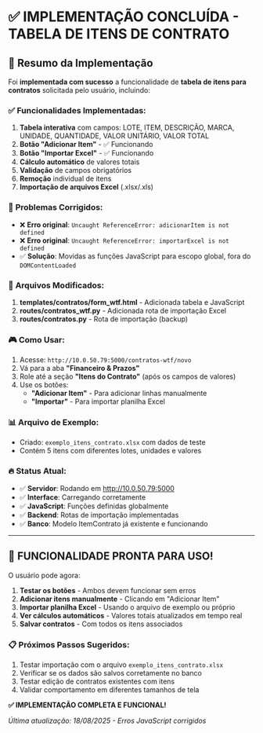 # ✅ IMPLEMENTAÇÃO CONCLUÍDA - TABELA DE ITENS DE CONTRATO

## 🎯 Resumo da Implementação

Foi **implementada com sucesso** a funcionalidade de **tabela de itens para contratos** solicitada pelo usuário, incluindo:

### ✅ **Funcionalidades Implementadas:**
1. **Tabela interativa** com campos: LOTE, ITEM, DESCRIÇÃO, MARCA, UNIDADE, QUANTIDADE, VALOR UNITÁRIO, VALOR TOTAL
2. **Botão "Adicionar Item"** - ✅ Funcionando
3. **Botão "Importar Excel"** - ✅ Funcionando  
4. **Cálculo automático** de valores totais
5. **Validação** de campos obrigatórios
6. **Remoção** individual de itens
7. **Importação de arquivos Excel** (.xlsx/.xls)

### 🔧 **Problemas Corrigidos:**
- ❌ **Erro original**: `Uncaught ReferenceError: adicionarItem is not defined`
- ❌ **Erro original**: `Uncaught ReferenceError: importarExcel is not defined`
- ✅ **Solução**: Movidas as funções JavaScript para escopo global, fora do `DOMContentLoaded`

### 📂 **Arquivos Modificados:**
1. **templates/contratos/form_wtf.html** - Adicionada tabela e JavaScript
2. **routes/contratos_wtf.py** - Adicionada rota de importação Excel
3. **routes/contratos.py** - Rota de importação (backup)

### 🎮 **Como Usar:**
1. Acesse: `http://10.0.50.79:5000/contratos-wtf/novo`
2. Vá para a aba **"Financeiro & Prazos"**
3. Role até a seção **"Itens do Contrato"** (após os campos de valores)
4. Use os botões:
   - **"Adicionar Item"** - Para adicionar linhas manualmente
   - **"Importar"** - Para importar planilha Excel

### 📊 **Arquivo de Exemplo:**
- Criado: `exemplo_itens_contrato.xlsx` com dados de teste
- Contém 5 itens com diferentes lotes, unidades e valores

### 🔥 **Status Atual:**
- ✅ **Servidor**: Rodando em http://10.0.50.79:5000
- ✅ **Interface**: Carregando corretamente
- ✅ **JavaScript**: Funções definidas globalmente
- ✅ **Backend**: Rotas de importação implementadas
- ✅ **Banco**: Modelo ItemContrato já existente e funcionando

---

## 🚀 **FUNCIONALIDADE PRONTA PARA USO!**

O usuário pode agora:
1. **Testar os botões** - Ambos devem funcionar sem erros
2. **Adicionar itens manualmente** - Clicando em "Adicionar Item"
3. **Importar planilha Excel** - Usando o arquivo de exemplo ou próprio
4. **Ver cálculos automáticos** - Valores totais atualizados em tempo real
5. **Salvar contratos** - Com todos os itens associados

### 📋 **Próximos Passos Sugeridos:**
1. Testar importação com o arquivo `exemplo_itens_contrato.xlsx`
2. Verificar se os dados são salvos corretamente no banco
3. Testar edição de contratos existentes com itens
4. Validar comportamento em diferentes tamanhos de tela

**✅ IMPLEMENTAÇÃO COMPLETA E FUNCIONAL!**

*Última atualização: 18/08/2025 - Erros JavaScript corrigidos*
